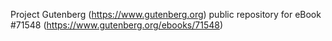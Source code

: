 Project Gutenberg (https://www.gutenberg.org) public repository
for eBook #71548 (https://www.gutenberg.org/ebooks/71548)
